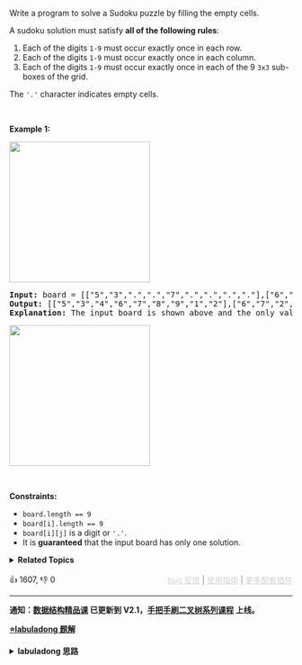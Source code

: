 <p>Write a program to solve a Sudoku puzzle by filling the empty cells.</p>

<p>A sudoku solution must satisfy <strong>all of the following rules</strong>:</p>

<ol> 
 <li>Each of the digits <code>1-9</code> must occur exactly once in each row.</li> 
 <li>Each of the digits <code>1-9</code> must occur exactly once in each column.</li> 
 <li>Each of the digits <code>1-9</code> must occur exactly once in each of the 9 <code>3x3</code> sub-boxes of the grid.</li> 
</ol>

<p>The <code>'.'</code> character indicates empty cells.</p>

<p>&nbsp;</p> 
<p><strong class="example">Example 1:</strong></p> 
<img src="https://upload.wikimedia.org/wikipedia/commons/thumb/f/ff/Sudoku-by-L2G-20050714.svg/250px-Sudoku-by-L2G-20050714.svg.png" style="height:250px; width:250px" /> 
<pre>
<strong>Input:</strong> board = [["5","3",".",".","7",".",".",".","."],["6",".",".","1","9","5",".",".","."],[".","9","8",".",".",".",".","6","."],["8",".",".",".","6",".",".",".","3"],["4",".",".","8",".","3",".",".","1"],["7",".",".",".","2",".",".",".","6"],[".","6",".",".",".",".","2","8","."],[".",".",".","4","1","9",".",".","5"],[".",".",".",".","8",".",".","7","9"]]
<strong>Output:</strong> [["5","3","4","6","7","8","9","1","2"],["6","7","2","1","9","5","3","4","8"],["1","9","8","3","4","2","5","6","7"],["8","5","9","7","6","1","4","2","3"],["4","2","6","8","5","3","7","9","1"],["7","1","3","9","2","4","8","5","6"],["9","6","1","5","3","7","2","8","4"],["2","8","7","4","1","9","6","3","5"],["3","4","5","2","8","6","1","7","9"]]
<strong>Explanation:</strong>&nbsp;The input board is shown above and the only valid solution is shown below:
</pre>

<img src="https://upload.wikimedia.org/wikipedia/commons/thumb/3/31/Sudoku-by-L2G-20050714_solution.svg/250px-Sudoku-by-L2G-20050714_solution.svg.png" style="height:250px; width:250px" />

<p>&nbsp;</p> 
<p><strong>Constraints:</strong></p>

<ul> 
 <li><code>board.length == 9</code></li> 
 <li><code>board[i].length == 9</code></li> 
 <li><code>board[i][j]</code> is a digit or <code>'.'</code>.</li> 
 <li>It is <strong>guaranteed</strong> that the input board has only one solution.</li> 
</ul>

<details><summary><strong>Related Topics</strong></summary>数组 | 哈希表 | 回溯 | 矩阵</details><br>

<div>👍 1607, 👎 0<span style='float: right;'><span style='color: gray;'><a href='https://github.com/labuladong/fucking-algorithm/discussions/939' target='_blank' style='color: lightgray;text-decoration: underline;'>bug 反馈</a> | <a href='https://labuladong.gitee.io/article/fname.html?fname=jb插件简介' target='_blank' style='color: lightgray;text-decoration: underline;'>使用指南</a> | <a href='https://labuladong.github.io/algo/images/others/%E5%85%A8%E5%AE%B6%E6%A1%B6.jpg' target='_blank' style='color: lightgray;text-decoration: underline;'>更多配套插件</a></span></span></div>

<div id="labuladong"><hr>

**通知：[数据结构精品课](https://aep.h5.xeknow.com/s/1XJHEO) 已更新到 V2.1，[手把手刷二叉树系列课程](https://aep.xet.tech/s/3YGcq3) 上线。**



<p><strong><a href="https://labuladong.github.io/article/slug.html?slug=sudoku-solver" target="_blank">⭐️labuladong 题解</a></strong></p>
<details><summary><strong>labuladong 思路</strong></summary>

## 基本思路

算法的核心思路非常非常的简单，就是穷举：

对每一个空着的格子穷举 1 到 9，如果遇到不合法的数字（在同一行或同一列或同一个 3×3 的区域中存在相同的数字）则跳过，如果找到一个合法的数字，则继续穷举下一个空格子。

**详细题解：[回溯算法最佳实践：解数独](https://labuladong.github.io/article/fname.html?fname=sudoku)**

**标签：[回溯算法](https://mp.weixin.qq.com/mp/appmsgalbum?__biz=MzAxODQxMDM0Mw==&action=getalbum&album_id=2122002916411604996)**

## 解法代码

提示：🟢 标记的是我写的解法代码，🤖 标记的是 chatGPT 翻译的多语言解法代码。如有错误，可以 [点这里](https://github.com/labuladong/fucking-algorithm/issues/1113) 反馈和修正。

<div class="tab-panel"><div class="tab-nav">
<button data-tab-item="cpp" class="tab-nav-button btn " data-tab-group="default" onclick="switchTab(this)">cpp🤖</button>

<button data-tab-item="python" class="tab-nav-button btn " data-tab-group="default" onclick="switchTab(this)">python🤖</button>

<button data-tab-item="java" class="tab-nav-button btn active" data-tab-group="default" onclick="switchTab(this)">java🟢</button>

<button data-tab-item="go" class="tab-nav-button btn " data-tab-group="default" onclick="switchTab(this)">go🤖</button>

<button data-tab-item="javascript" class="tab-nav-button btn " data-tab-group="default" onclick="switchTab(this)">javascript🤖</button>
</div><div class="tab-content">
<div data-tab-item="cpp" class="tab-item " data-tab-group="default"><div class="highlight">

```cpp
// 注意：cpp 代码由 chatGPT🤖 根据我的 java 代码翻译，旨在帮助不同背景的读者理解算法逻辑。
// 本代码已经通过力扣的测试用例，应该可直接成功提交。

class backtracking.round2.Solution {
public:
    void solveSudoku(vector<vector<char>>& board) {
        backtrack(board, 0, 0);
    }

    bool backtrack(vector<vector<char>>& board, int i, int j) {
        int m = 9, n = 9;
        if (j == n) {
            // 穷举到最后一列的话就换到下一行重新开始。
            return backtrack(board, i + 1, 0);
        }
        if (i == m) {
            // 找到一个可行解，触发 base case
            return true;
        }

        if (board[i][j] != '.') {
            // 如果有预设数字，不用我们穷举
            return backtrack(board, i, j + 1);
        }

        for (char ch = '1'; ch <= '9'; ch++) {
            // 如果遇到不合法的数字，就跳过
            if (!isValid(board, i, j, ch))
                continue;

            board[i][j] = ch;
            // 如果找到一个可行解，立即结束
            if (backtrack(board, i, j + 1)) {
                return true;
            }
            board[i][j] = '.';
        }
        // 穷举完 1~9，依然没有找到可行解，此路不通
        return false;
    }

    bool isValid(vector<vector<char>>& board, int r, int c, char n) {
        for (int i = 0; i < 9; i++) {
            // 判断行是否存在重复
            if (board[r][i] == n) return false;
            // 判断列是否存在重复
            if (board[i][c] == n) return false;
            // 判断 3 x 3 方框是否存在重复
            if (board[(r/3)*3 + i/3][(c/3)*3 + i%3] == n)
                return false;
        }
        return true;
    }
};
```

</div></div>

<div data-tab-item="python" class="tab-item " data-tab-group="default"><div class="highlight">

```python
# 注意：python 代码由 chatGPT🤖 根据我的 java 代码翻译，旨在帮助不同背景的读者理解算法逻辑。
# 本代码已经通过力扣的测试用例，应该可直接成功提交。

class backtracking.round2.Solution:
    def solveSudoku(self, board: List[List[str]]) -> None:
        """
        Do not return anything, modify board in-place instead.
        """
        self.backtrack(board, 0, 0)

    def backtrack(self, board: List[List[str]], i: int, j: int) -> bool:
        m, n = 9, 9
        if j == n:
            # 穷举到最后一列的话就换到下一行重新开始。
            return self.backtrack(board, i + 1, 0)
        if i == m:
            # 找到一个可行解，触发 base case
            return True

        if board[i][j] != '.':
            # 如果有预设数字，不用我们穷举
            return self.backtrack(board, i, j + 1)

        for ch in range(1, 10):
            ch = str(ch)
            # 如果遇到不合法的数字，就跳过
            if not self.isValid(board, i, j, ch):
                continue

            board[i][j] = ch
            # 如果找到一个可行解，立即结束
            if self.backtrack(board, i, j + 1):
                return True
            board[i][j] = '.'
        # 穷举完 1~9，依然没有找到可行解，此路不通
        return False

    # 判断 board[i][j] 是否可以填入 n
    def isValid(self, board: List[List[str]], r: int, c: int, n: str) -> bool:
        for i in range(9):
            # 判断行是否存在重复
            if board[r][i] == n:
                return False
            # 判断列是否存在重复
            if board[i][c] == n:
                return False
            # 判断 3 x 3 方框是否存在重复
            if board[(r // 3) * 3 + i // 3][(c // 3) * 3 + i % 3] == n:
                return False
        return True
```

</div></div>

<div data-tab-item="java" class="tab-item active" data-tab-group="default"><div class="highlight">

```java
class backtracking.round2.Solution {
    public void solveSudoku(char[][] board) {
        backtrack(board, 0, 0);
    }

    boolean backtrack(char[][] board, int i, int j) {
        int m = 9, n = 9;
        if (j == n) {
            // 穷举到最后一列的话就换到下一行重新开始。
            return backtrack(board, i + 1, 0);
        }
        if (i == m) {
            // 找到一个可行解，触发 base case
            return true;
        }

        if (board[i][j] != '.') {
            // 如果有预设数字，不用我们穷举
            return backtrack(board, i, j + 1);
        }

        for (char ch = '1'; ch <= '9'; ch++) {
            // 如果遇到不合法的数字，就跳过
            if (!isValid(board, i, j, ch))
                continue;

            board[i][j] = ch;
            // 如果找到一个可行解，立即结束
            if (backtrack(board, i, j + 1)) {
                return true;
            }
            board[i][j] = '.';
        }
        // 穷举完 1~9，依然没有找到可行解，此路不通
        return false;
    }

    // 判断 board[i][j] 是否可以填入 n
    boolean isValid(char[][] board, int r, int c, char n) {
        for (int i = 0; i < 9; i++) {
            // 判断行是否存在重复
            if (board[r][i] == n) return false;
            // 判断列是否存在重复
            if (board[i][c] == n) return false;
            // 判断 3 x 3 方框是否存在重复
            if (board[(r/3)*3 + i/3][(c/3)*3 + i%3] == n)
                return false;
        }
        return true;
    }
}
```

</div></div>

<div data-tab-item="go" class="tab-item " data-tab-group="default"><div class="highlight">

```go
// 注意：go 代码由 chatGPT🤖 根据我的 java 代码翻译，旨在帮助不同背景的读者理解算法逻辑。
// 本代码已经通过力扣的测试用例，应该可直接成功提交。

func solveSudoku(board [][]byte) {
    backtrack(board, 0, 0)
}

func backtrack(board [][]byte, i int, j int) bool {
    m, n := 9, 9
    if j == n {
        // 穷举到最后一列的话就换到下一行重新开始。
        return backtrack(board, i+1, 0)
    }
    if i == m {
        // 找到一个可行解，触发 base case
        return true
    }

    if board[i][j] != '.' {
        // 如果有预设数字，不用我们穷举
        return backtrack(board, i, j+1)
    }

    for ch := '1'; ch <= '9'; ch++ {
        // 如果遇到不合法的数字，就跳过
        if !isValid(board, i, j, byte(ch)) {
            continue
        }

        board[i][j] = byte(ch)
        // 如果找到一个可行解，立即结束
        if backtrack(board, i, j+1) {
            return true
        }
        board[i][j] = '.'
    }
    // 穷举完 1~9，依然没有找到可行解，此路不通
    return false
}

// 判断 board[i][j] 是否可以填入 n
func isValid(board [][]byte, r int, c int, n byte) bool {
    for i := 0; i < 9; i++ {
        // 判断行是否存在重复
        if board[r][i] == n {
            return false
        }
        // 判断列是否存在重复
        if board[i][c] == n {
            return false
        }
        // 判断 3 x 3 方框是否存在重复
        if board[(r/3)*3+i/3][(c/3)*3+i%3] == n {
            return false
        }
    }
    return true
}
```

</div></div>

<div data-tab-item="javascript" class="tab-item " data-tab-group="default"><div class="highlight">

```javascript
// 注意：javascript 代码由 chatGPT🤖 根据我的 java 代码翻译，旨在帮助不同背景的读者理解算法逻辑。
// 本代码已经通过力扣的测试用例，应该可直接成功提交。

/**
 * @param {character[][]} board
 * @return {void} Do not return anything, modify board in-place instead.
 */
var solveSudoku = function(board) {
    backtrack(board, 0, 0);
};

var backtrack = function(board, i, j) {
    const m = 9, n = 9;
    if (j == n) {
        // 穷举到最后一列的话就换到下一行重新开始。
        return backtrack(board, i + 1, 0);
    }
    if (i == m) {
        // 找到一个可行解，触发 base case
        return true;
    }

    if (board[i][j] != '.') {
        // 如果有预设数字，不用我们穷举
        return backtrack(board, i, j + 1);
    }

    for (let ch = '1'; ch <= '9'; ch++) {
        // 如果遇到不合法的数字，就跳过
        if (!isValid(board, i, j, ch))
            continue;

        board[i][j] = ch;
        // 如果找到一个可行解，立即结束
        if (backtrack(board, i, j + 1)) {
            return true;
        }
        board[i][j] = '.';
    }
    // 穷举完 1~9，依然没有找到可行解，此路不通
    return false;
}

var isValid = function(board, r, c, n) {
    for (let i = 0; i < 9; i++) {
        // 判断行是否存在重复
        if (board[r][i] == n) return false;
        // 判断列是否存在重复
        if (board[i][c] == n) return false;
        // 判断 3 x 3 方框是否存在重复
        if (board[Math.floor(r/3)*3 + Math.floor(i/3)][Math.floor(c/3)*3 + i%3] == n)
            return false;
    }
    return true;
};
```

</div></div>
</div></div>

</details>
</div>



